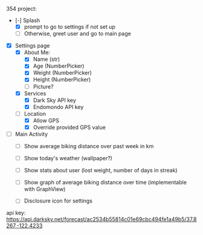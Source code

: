 354 project: 

- [-] Splash
    - [x] prompt to go to settings if not set up
    - [ ] Otherwise, greet user and go to main page

- [x] Settings page
    - [x] About Me:
        - [x] Name   (str)
        - [x] Age    (NumberPicker)
        - [x] Weight (NumberPicker)
        - [x] Height (NumberPicker)
        - [ ] Picture?
    - [x] Services
        - [x] Dark Sky API key
        - [x] Endomondo API key
    - [ ] Location
        - [x] Allow GPS
        - [x] Override provided GPS value

- [ ] Main Activity
    - [ ] Show average biking distance over past week in km
    - [ ] Show today's weather (wallpaper?)
    - [ ] Show stats about user (lost weight, number of days in streak)
    - [ ] Show graph of average biking distance over time (implementable with GraphView)
    - [ ] Disclosure icon for settings
    


api key: https://api.darksky.net/forecast/ac2534b55814c01e69cbc494fe1a49b5/37.8267,-122.4233
